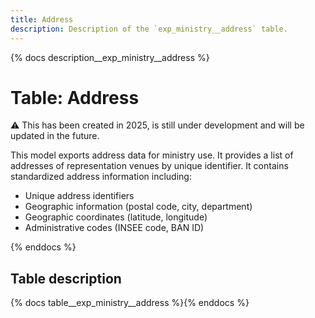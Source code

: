 ```yaml
---
title: Address
description: Description of the `exp_ministry__address` table.
---
```


{% docs description__exp_ministry__address %}

# Table: Address

:warning: This has been created in 2025, is still under development and will be updated in the future.

This model exports address data for ministry use.
It provides a list of addresses of representation venues by unique identifier.
It contains standardized address information including:
- Unique address identifiers
- Geographic information (postal code, city, department)
- Geographic coordinates (latitude, longitude)
- Administrative codes (INSEE code, BAN ID)


{% enddocs %}

## Table description

{% docs table__exp_ministry__address %}{% enddocs %}

